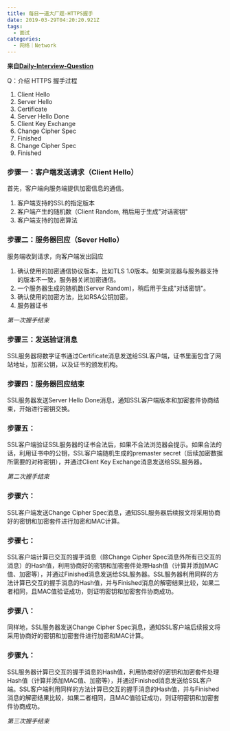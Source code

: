 ```yaml
---
title: 每日一道大厂题-HTTPS握手
date: 2019-03-29T04:20:20.921Z
tags:
  - 面试
categories: 
  - 网络｜Network
---
```



**来自[Daily-Interview-Question](https://github.com/Advanced-Frontend/Daily-Interview-Question)**

Q：介绍 HTTPS 握手过程

1. Client Hello
2. Server Hello
3. Certificate
4. Server Hello Done
5. Client Key Exchange
6. Change Cipher Spec
7. Finished
8. Change Cipher Spec
9. Finished


### 步骤一：客户端发送请求（Client Hello）
首先，客户端向服务端提供加密信息的通信。
1. 客户端支持的SSL的指定版本
2. 客户端产生的随机数（Client Random, 稍后用于生成"对话密钥"
3. 客户端支持的加密算法

### 步骤二：服务器回应（Sever Hello）
服务端收到请求，向客户端发出回应
1. 确认使用的加密通信协议版本，比如TLS 1.0版本。如果浏览器与服务器支持的版本不一致，服务器关闭加密通信。
2. 一个服务器生成的随机数(Server Random)，稍后用于生成"对话密钥"。
3. 确认使用的加密方法，比如RSA公钥加密。
4. 服务器证书

*第一次握手结束*

### 步骤三：发送验证消息
SSL服务器将数字证书通过Certificate消息发送给SSL客户端，证书里面包含了网站地址，加密公钥，以及证书的颁发机构。

### 步骤四：服务器回应结束
SSL服务器发送Server Hello Done消息，通知SSL客户端版本和加密套件协商结束，开始进行密钥交换。

### 步骤五：
SSL客户端验证SSL服务器的证书合法后，如果不合法浏览器会提示。如果合法的话，利用证书中的公钥，SSL客户端随机生成的premaster secret（后续加密数据所需要的对称密钥），并通过Client Key Exchange消息发送给SSL服务器。

*第二次握手结束*

### 步骤六：
SSL客户端发送Change Cipher Spec消息，通知SSL服务器后续报文将采用协商好的密钥和加密套件进行加密和MAC计算。


### 步骤七：
SSL客户端计算已交互的握手消息（除Change Cipher Spec消息外所有已交互的消息）的Hash值，利用协商好的密钥和加密套件处理Hash值（计算并添加MAC值、加密等），并通过Finished消息发送给SSL服务器。SSL服务器利用同样的方法计算已交互的握手消息的Hash值，并与Finished消息的解密结果比较，如果二者相同，且MAC值验证成功，则证明密钥和加密套件协商成功。

### 步骤八：
同样地，SSL服务器发送Change Cipher Spec消息，通知SSL客户端后续报文将采用协商好的密钥和加密套件进行加密和MAC计算。

### 步骤九：
SSL服务器计算已交互的握手消息的Hash值，利用协商好的密钥和加密套件处理Hash值（计算并添加MAC值、加密等），并通过Finished消息发送给SSL客户端。SSL客户端利用同样的方法计算已交互的握手消息的Hash值，并与Finished消息的解密结果比较，如果二者相同，且MAC值验证成功，则证明密钥和加密套件协商成功。

*第三次握手结束*
